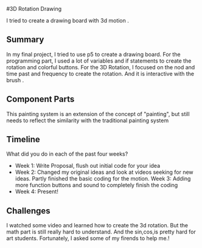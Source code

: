 #3D Rotation Drawing

I tried to create a drawing board with 3d motion .

## Summary

In my final project, I tried to use p5 to create a drawing board. For the programming part, I used a lot of variables and if statements to create the rotation and colorful buttons. For the 3D Rotation, I focused on the nod and time past and frequency to create the rotation. And it is interactive with the brush .

## Component Parts

This painting system is an extension of the concept of "painting", but still needs to reflect the similarity with the traditional painting system

## Timeline

What did you do in each of the past four weeks?

- Week 1: Write Proposal, flush out initial code for your idea
- Week 2: Changed my original ideas and look at videos seeking for new ideas. Partly finished the basic coding for the motion.
Week 3: Adding more function buttons and sound to completely finish the coding
- Week 4: Present!
 
## Challenges

I watched some video and learned how to create the 3d rotation. But the math part is still really hard to understand. And the sin,cos,is pretty hard for art students. Fortunately, I asked some of my firends to help me.! 
